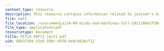 ```yaml
---
content_type: resource
description: This resource contains information related to jackson's knowledge argument.
file: null
file_location: /coursemedia/24-09-minds-and-machines-fall-2011/88e3f30e32a5598c45f86edc463bcf12_MIT24_09F11_lec21.pdf
file_type: application/pdf
resourcetype: Document
title: MIT24_09F11_lec21.pdf
uid: 88e3f30e-32a5-598c-45f8-6edc463bcf12
---
```

